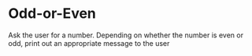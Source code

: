 # Odd-or-Even
Ask the user for a number. Depending on whether the number is even or odd, print out an appropriate message to the user
